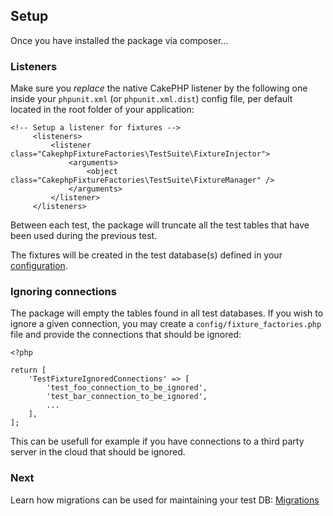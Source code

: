 ## Setup

Once you have installed the package via composer...

### Listeners

Make sure you *replace* the native CakePHP listener by the following one inside your `phpunit.xml` (or `phpunit.xml.dist`) config file, per default located in the root folder of your application:

```
<!-- Setup a listener for fixtures -->
     <listeners>
         <listener class="CakephpFixtureFactories\TestSuite\FixtureInjector">
             <arguments>
                 <object class="CakephpFixtureFactories\TestSuite\FixtureManager" />
             </arguments>
         </listener>
     </listeners>
``` 

Between each test, the package will truncate all the test tables that have been used during the previous test.

The fixtures will be created in the test database(s) defined in your [configuration](https://book.cakephp.org/4/en/development/testing.html#test-database-setup).

### Ignoring connections

The package will empty the tables found in all test databases. If you wish to ignore a given connection, you may create a 
`config/fixture_factories.php` file and provide the connections that should be ignored:

```$xslt
<?php

return [   
    'TestFixtureIgnoredConnections' => [
        'test_foo_connection_to_be_ignored',
        'test_bar_connection_to_be_ignored',
        ...
    ],
];
```

This can be usefull for example if you have connections to a third party server in the cloud that should be ignored.

### Next

Learn how migrations can be used for maintaining your test DB: [Migrations](migrator.md)
